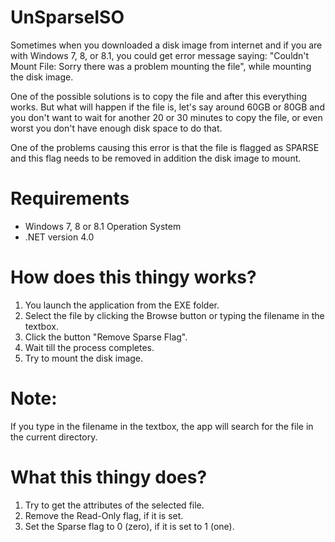 # UnSparseISO

Sometimes when you downloaded a disk image from internet and if you are with Windows 7, 8, or 8.1, you could get error message saying: "Couldn't Mount File: Sorry there was a problem mounting the file", while mounting the disk image.

One of the possible solutions is to copy the file and after this everything works. But what will happen if the file is, let's say around 60GB or 80GB and you don't want to wait for another 20 or 30 minutes to copy the file, or even worst you don't have enough disk space to do that.

One of the problems causing this error is that the file is flagged as SPARSE and this flag needs to be removed in addition the disk image to mount.

# Requirements
- Windows 7, 8 or 8.1 Operation System
- .NET version 4.0

# How does this thingy works?
1. You launch the application from the EXE folder.
2. Select the file by clicking the Browse button or typing the filename in the textbox.
3. Click the button "Remove Sparse Flag".
4. Wait till the process completes.
5. Try to mount the disk image.

# Note: 
If you type in the filename in the textbox, the app will search for the file in the current directory.

# What this thingy does?
1. Try to get the attributes of the selected file.
2. Remove the Read-Only flag, if it is set.
3. Set the Sparse flag to 0 (zero), if it is set to 1 (one).
